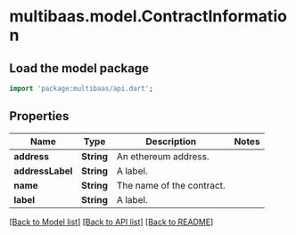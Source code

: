 # multibaas.model.ContractInformation

## Load the model package
```dart
import 'package:multibaas/api.dart';
```

## Properties
Name | Type | Description | Notes
------------ | ------------- | ------------- | -------------
**address** | **String** | An ethereum address. | 
**addressLabel** | **String** | A label. | 
**name** | **String** | The name of the contract. | 
**label** | **String** | A label. | 

[[Back to Model list]](../README.md#documentation-for-models) [[Back to API list]](../README.md#documentation-for-api-endpoints) [[Back to README]](../README.md)


